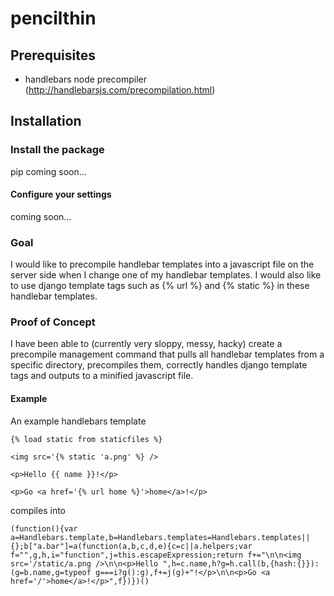 # pencilthin #
## Prerequisites ##

- handlebars node precompiler (http://handlebarsjs.com/precompilation.html)

## Installation ##
### Install the package ###
pip coming soon...

#### Configure your settings ####
coming soon...

### Goal ###
I would like to precompile handlebar templates into a javascript file on the server side when I change one of my handlebar templates. I would also like to use django template tags such as {% url %} and {% static %} in these handlebar templates.

### Proof of Concept ###
I have been able to (currently very sloppy, messy, hacky) create a precompile management command that pulls all handlebar templates from a specific directory, precompiles them, correctly handles django template tags and outputs to a minified javascript file.

#### Example ####
An example handlebars template

    {% load static from staticfiles %}

    <img src='{% static 'a.png' %} />

    <p>Hello {{ name }}!</p>

    <p>Go <a href='{% url home %}'>home</a>!</p>

compiles into

    (function(){var a=Handlebars.template,b=Handlebars.templates=Handlebars.templates||{};b["a.bar"]=a(function(a,b,c,d,e){c=c||a.helpers;var f="",g,h,i="function",j=this.escapeExpression;return f+="\n\n<img src='/static/a.png />\n\n<p>Hello ",h=c.name,h?g=h.call(b,{hash:{}}):(g=b.name,g=typeof g===i?g():g),f+=j(g)+"!</p>\n\n<p>Go <a href='/'>home</a>!</p>",f})})()
